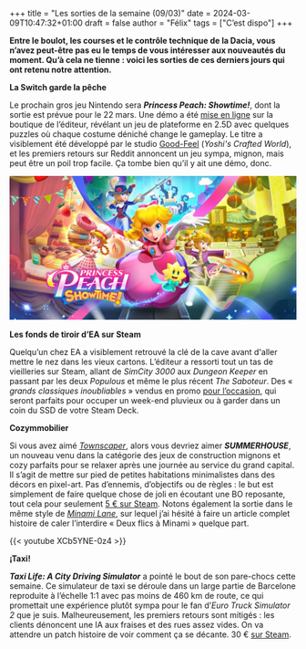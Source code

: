 +++
title = "Les sorties de la semaine (09/03)"
date = 2024-03-09T10:47:32+01:00
draft = false
author = "Félix"
tags = ["C’est dispo"]
+++ 

**Entre le boulot, les courses et le contrôle technique de la Dacia, vous n’avez peut-être pas eu le temps de vous intéresser aux nouveautés du moment. Qu’à cela ne tienne : voici les sorties de ces derniers jours qui ont retenu notre attention.**

**La Switch garde la pêche**

Le prochain gros jeu Nintendo sera ***Princess Peach: Showtime!***, dont la sortie est prévue pour le 22 mars. Une démo a été [mise en ligne](https://www.nintendo.fr/Jeux/Jeux-Nintendo-Switch/Princess-Peach-Showtime--2444445.html) sur la boutique de l’éditeur, révélant un jeu de plateforme en 2.5D avec quelques puzzles où chaque costume déniché change le gameplay. Le titre a visiblement été développé par le studio [Good-Feel](https://fr.wikipedia.org/wiki/Good-Feel) (*Yoshi's Crafted World*), et les premiers retours sur Reddit annoncent un jeu sympa, mignon, mais peut être un poil trop facile. Ça tombe bien qu’il y ait une démo, donc.

![Le jeu Princess Peach: Showtime!](peach.jpg "Image : Nintendo")

**Les fonds de tiroir d’EA sur Steam**

Quelqu’un chez EA a visiblement retrouvé la clé de la cave avant d'aller mettre le nez dans les vieux cartons. L’éditeur a ressorti tout un tas de vieilleries sur Steam, allant de *SimCity 3000* aux *Dungeon Keeper* en passant par les deux *Populous* et même le plus récent *The Saboteur*. Des « *grands classiques inoubliables* » vendus en promo [pour l’occasion](https://store.steampowered.com/curator/36135791/sale/Classic-Games-Sale), qui seront parfaits pour occuper un week-end pluvieux ou à garder dans un coin du SSD de votre Steam Deck.

**Cozymmobilier**

Si vous avez aimé *[Townscaper](https://store.steampowered.com/app/1291340/Townscaper/)*, alors vous devriez aimer ***SUMMERHOUSE***, un nouveau venu dans la catégorie des jeux de construction mignons et cozy parfaits pour se relaxer après une journée au service du grand capital. Il s’agit de mettre sur pied de petites habitations minimalistes dans des décors en pixel-art. Pas d’ennemis, d’objectifs ou de règles : le but est simplement de faire quelque chose de joli en écoutant une BO reposante, tout cela pour seulement [5 € sur Steam](https://store.steampowered.com/app/2533960/SUMMERHOUSE/). Notons également la sortie dans le même style de *[Minami Lane](https://store.steampowered.com/app/2678990/Minami_Lane/)*, sur lequel j’ai hésité à faire un article complet histoire de caler l’interdire « Deux flics à Minami » quelque part. 

{{< youtube XCb5YNE-0z4 >}} 



**¡Taxi!**

***Taxi Life: A City Driving Simulator*** a pointé le bout de son pare-chocs cette semaine. Ce simulateur de taxi se déroule dans un large partie de Barcelone reproduite à l’échelle 1:1 avec pas moins de 460 km de route, ce qui promettait une expérience plutôt sympa pour le fan d’*Euro Truck Simulator 2* que je suis. Malheureusement, les premiers retours sont mitigés : les clients dénoncent une IA aux fraises et des rues assez vides. On va attendre un patch histoire de voir comment ça se décante. 30 € [sur Steam](https://store.steampowered.com/app/1351240/Taxi_Life_A_City_Driving_Simulator/). 
